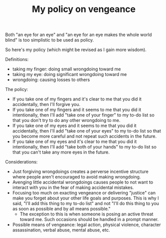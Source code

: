 ﻿---
layout: post
title: "My policy on vengeance"
---

Both "an eye for an eye" and "an eye for an eye makes the whole world blind" is too simplistic to be used as policy.

So here's my policy (which might be revised as I gain more wisdom).

Definitions:

- taking my finger: doing small wrongdoing toward me
- taking my eye: doing significant wrongdoing toward me
- wrongdoing: causing losses to others

The policy:

- If you take one of my fingers and it's clear to me that you did it accidentally, then I'll forgive you.
- If you take one of my fingers and it seems to me that you did it intentionally, then I'll add "take one of your finger" to my to-do list so that you don't try to do any other wrongdoing to me.
- If you take one of my eyes and it seems to me that you did it accidentally, then I'll add "take one of your eyes" to my to-do list so that you become more careful and not repeat such accidents in the future.
- If you take one of my eyes and it's clear to me that you did it intentionally, then I'll add "take both of your hands" to my to-do list so that you can't take any more eyes in the future.

Considerations:

- Just forgiving wrongdoings creates a perverse incentive structure where people aren't encouraged to avoid making wrongdoing.
- Avenging little accidental wrongdoings causes people to not want to interact with you in the fear of making accidental mistakes.
- Focusing too much on exacting vengeance or delivering "justice" can make you forget about your other life goals and purposes. This is why I said, "I'll add this thing to my to-do list" and not "I'll do this thing to you as soon as possible and by all means possible."
    - The exception to this is when someone is posing an active threat toward me. Such occasions should be handled in a prompt manner.
- Possible means of vengeance: legal action, physical violence, character assassination, verbal abuse, mental abuse, etc.